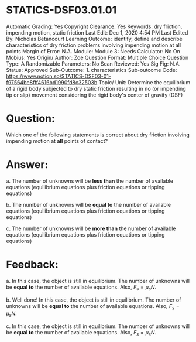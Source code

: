 # STATICS-DSF03.01.01

Automatic Grading: Yes
Copyright Clearance: Yes
Keywords: dry friction, impending motion, static friction
Last Edit: Dec 1, 2020 4:54 PM
Last Edited By: Nicholas Betancourt
Learning Outcome: identify, define and describe characteristics of dry friction problems involving impending motion at all points
Margin of Error: N.A.
Module: Module 3:
Needs Calculator: No
On Mobius: Yes
Origin/ Author: Zoe
Question Format: Multiple Choice
Question Type: A
Randomizable Parameters: No
Sean Reviewed: Yes
Sig Fig: N.A.
Status: Approved
Sub-Outcome: 1. characteristics
Sub-outcome Code: https://www.notion.so/STATICS-DSF03-01-f97564be8fff4616bd1990fd8c32503b
Topic/ Unit: Determine the equilibrium of a rigid body subjected to dry static friction resulting in no (or impending tip or slip) movement considering the rigid body's center of gravity (DSF)

# Question:

Which one of the following statements is correct about dry friction involving impending motion at **all** points of contact?

# Answer:

a. The number of unknowns will be **less than** the number of available equations (equilibrium equations plus friction equations or tipping equations)

b. The number of unknowns will be **equal to** the number of available equations (equilibrium equations plus friction equations or tipping equations)

c. The number of unknowns will be **more than** the number of available equations (equilibrium equations plus friction equations or tipping equations)

# Feedback:

a. In this case, the object is still in equilibrium.  The number of unknowns will be **equal to** the number of available equations.  Also, $F_s=\mu_sN$.

b. Well done! In this case, the object is still in equilibrium.  The number of unknowns will be **equal to** the number of available equations.  Also, $F_s=\mu_sN$.

c. In this case, the object is still in equilibrium.  The number of unknowns will be **equal to** the number of available equations.  Also, $F_s=\mu_sN$.